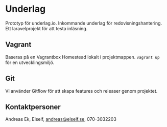 # Underlag
Prototyp för underlag.io. Inkommande underlag för redovisningshantering.
Ett laravelprojekt för att testa inläsning.

## Vagrant
Baseras på en Vagrantbox Homestead lokalt i projektmappen. `vagrant up` för en utvecklingsmiljö.

## Git
Vi använder Gitflow för att skapa features och releaser genom projektet.

## Kontaktpersoner
Andreas Ek, Elseif, andreas@elseif.se, 070-3032203
